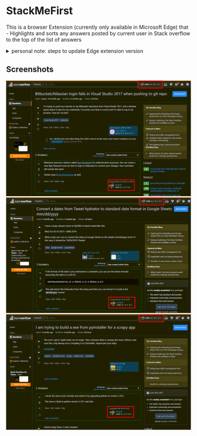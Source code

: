 # StackMeFirst
This is a browser Extension (currently only available in Microsoft Edge) that - Highlights and sorts any answers posted by current user in Stack overflow to the top of the list of answers

<details>
    <summary>personal note: steps to update Edge extension version</summary>

In order to update the version - you need tot zip all the relevant files ([manifest.json](manifest.json), [contentScript.js](contentScript.js), [background.js](background.js), [./icons](./icons) ) that represents your extension package and Upload the extension package in [Microsoft Partner Center](https://partner.microsoft.com/en-us/dashboard/microsoftedge/overview).
</details>

## Screenshots

![Screenshot 1](./Assets/Screenshots/Screenshot%201.png)
![Screenshot 2](./Assets/Screenshots/Screenshot%202.png)
![Screenshot 3](./Assets/Screenshots/Screenshot%203.png)
